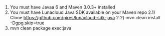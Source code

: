 1) You must have Javaa 6 and Maven 3.0.3+ installed
2) You must have Lunacloud Java SDK available on your Maven repo
2.1) Clone https://github.com/pires/lunacloud-sdk-java
2.2) mvn clean install -Dgpg.skip=true
3) mvn clean package exec:java
